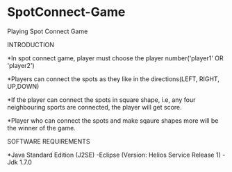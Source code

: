 # SpotConnect-Game
Playing Spot Connect Game

INTRODUCTION

  *In spot connect game, player must choose the player number('player1' OR 'player2')

  *Players can connect the spots as they like in the directions(LEFT, RIGHT, UP,DOWN)

  *If the player can connect the spots in square shape, i.e, any four neighbouring sports are connected, the player will get score.

  *Player who can connect the spots and make sqaure shapes more will be the winner of the game.
  
 SOFTWARE REQUIREMENTS
 
   *Java Standard Edition (J2SE)
   	-Eclipse (Version: Helios Service Release 1)
    -Jdk 1.7.0
